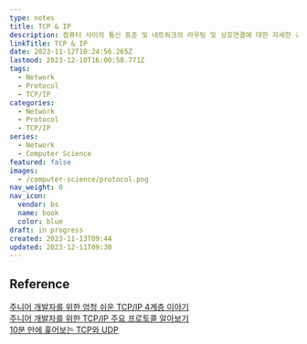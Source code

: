 ```yaml
---
type: notes
title: TCP & IP
description: 컴퓨터 사이의 통신 표준 및 네트워크의 라우팅 및 상호연결에 대한 자세한 규칙을 지정하는 프로토콜 스위트
linkTitle: TCP & IP
date: 2023-11-12T10:24:56.265Z
lastmod: 2023-12-10T16:00:58.771Z
tags:
  - Network
  - Protocol
  - TCP/IP
categories:
  - Network
  - Protocol
  - TCP/IP
series:
  - Network
  - Computer Science
featured: false
images:
  - /computer-science/protocol.png
nav_weight: 0
nav_icon:
  vendor: bs
  name: book
  color: blue
draft: in progress
created: 2023-11-13T09:44
updated: 2023-12-11T09:30
---
```


## Reference

[주니어 개발자를 위한 엄청 쉬운 TCP/IP 4계층 이야기](https://yozm.wishket.com/magazine/detail/1956/)  
[주니어 개발자를 위한 TCP/IP 주요 프로토콜 알아보기](https://yozm.wishket.com/magazine/detail/2005/)  
[10분 만에 훑어보는 TCP와 UDP](https://wormwlrm.github.io/2021/09/23/Overview-of-TCP-and-UDP.html)
